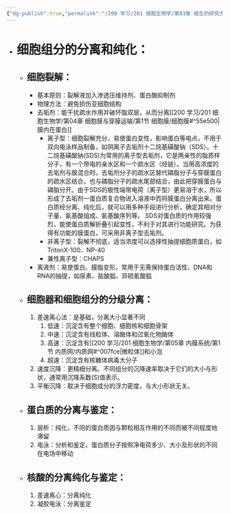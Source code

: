 ```yaml
---
{"dg-publish":true,"permalink":"/200 学习/201 细胞生物学/第03章 细生的研究方法/第3节 细胞组分的分离和纯化/细胞组分的分离和纯化/","title":"细胞组分的分离和纯化","created":"2024-01-25T18:45:03.000+08:00","updated":"2024-01-25T18:45:03.000+08:00"}
---
```


- # 细胞组分的分离和纯化：
	- ## 细胞裂解：
		- 基本原则：裂解液加入渗透压维持剂、蛋白酶抑制剂
		- 物理方法：避免损伤亚细胞结构
		- 去垢剂：能干扰疏水作用并破坏脂双层，从而分离[[200 学习/201 细胞生物学/第04章 细胞膜与穿膜运输/第1节 细胞膜/细胞膜#^55e500\|膜内在蛋白]]
			- 离子型：细胞裂解充分，易使蛋白变性，影响蛋白等电点，不用于双向电泳样品制备，如阴离子去垢剂十二烷基磺酸钠（SDS）。十二烷基磺酸钠(SDS)为常用的离子型去垢剂，它是两亲性的脂质样分子，有一个带电的亲水区和一个疏水区（烃链）。当用高浓度的去垢剂与膜混合时，去垢剂分子的疏水区替代磷脂分子与穿膜蛋白的疏水区结合，也与磷脂分子的疏水尾部结合，由此把穿膜蛋白与磷脂分开。由于SDS的极性端带电荷（离子型）更易溶于水，所以形成了去垢剂一蛋白质复合物进入溶液中而将膜蛋白分离出来。蛋白质经分离、纯化后，就可以用多种手段进行分析，确定其相对分子量、氨基酸组成、氨基酸序列等。 SDS对蛋白质的作用较强烈，能使蛋白质解折叠引起变性，不利于对其进行功能研究。为获得有功能的膜蛋白，可采用非离子型去垢剂。
			- 非离子型：裂解不彻底，适当浓度可以选择性抽提细胞质蛋白，如TritonX-100、NP-40
			- 兼性离子型：CHAPS
		- 离液剂：易使蛋白、膜脂变形，常用于无需保持蛋白活性、DNA和RNA的抽提，如尿素、盐酸胍、异硫氰酸胍
	- ## 细胞器和细胞组分的分级分离：
		1. 差速离心法：是基础，分离大小显著不同
			1. 低速：沉淀含有整个细胞、细胞核和细胞骨架
			2. 中速：沉淀含有线粒体、溶酶体和过氧化物酶体
			3. 高速：沉淀含有[[200 学习/201 细胞生物学/第05章 内膜系统/第1节 内质网/内质网#^007fce\|微粒体]]和小泡
			4. 超速：沉淀含有核糖体病毒大分子
		2. 速度沉降：更精细分离。不同组分的沉降速率取决于它们的大小与形状，通常用沉降系数(S)值表示。
		3. 平衡沉降：取决于细胞成分的浮力密度，与大小形状无关。
	- ## 蛋白质的分离与鉴定：
		1. 层析：纯化，不同的蛋白质因与颗粒相互作用的不同而被不同程度地滞留
		2. 电泳：分析和鉴定，蛋白质分子按照净电荷多少、大小及形状的不同在电场中移动
	- ## 核酸的分离纯化与鉴定：
		1. 差速离心：分离纯化
		2. 凝胶电泳：分离鉴定